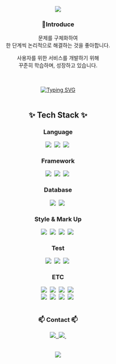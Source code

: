 <div align="center">
  <img src="https://capsule-render.vercel.app/api?type=waving&height=300&color=gradient&text=Welcome%20😊&fontAlignY=40&fontAlign=50" />
  <h3 align="center">📍Introduce </h3>
  <p>문제를 구체화하여 <br/>
    한 단계씩 논리적으로 해결하는 것을 좋아합니다.</p>
  <p>사용자를 위한 서비스를 개발하기 위해<br/>
    꾸준히 학습하며, 성장하고 있습니다.</p>
</div>

<br/>
<br/>

<div align="center">
  <a href="https://git.io/typing-svg"><img src="https://readme-typing-svg.demolab.com?font=Fira+Code&pause=1000&size=30&color=6F9AAF&center=true&random=false&width=435&lines=Full-Stack+Developer" alt="Typing SVG" /></a>
</div>

<br/>

<!--내용 부분-->
<h2 align="center">✨ Tech Stack ✨</h2>

<h3 align="center"> Language </h3>

<div align="center">
  <img src="https://img.shields.io/badge/TypeScript-3178C6?style=flat&logo=TypeScript&logoColor=white" />&nbsp
  <img src="https://img.shields.io/badge/JavaScript-F7DF1E?style=flat&logo=javascript&logoColor=white" />&nbsp
  <img src="https://img.shields.io/badge/Python-3776AB?style=flat&logo=python&logoColor=F7D652" />&nbsp
</div>

<h3 align="center">Framework</h3>

<div align="center">
  <img src="https://img.shields.io/badge/Next-000000?style=flat&logo=nextdotjs&logoColor=white" />&nbsp
  <img src="https://img.shields.io/badge/React-3998B6?style=flat&logo=react&logoColor=white" />&nbsp
  <img src="https://img.shields.io/badge/Express-000000?style=flat&logo=Express&logoColor=white" />&nbsp
</div>

<h3 align="center">Database</h3>

<div align="center">
  <img src="https://img.shields.io/badge/MySQL-4479A1?style=flat&logo=mysql&logoColor=white" />&nbsp
  <img src="https://img.shields.io/badge/MongoDB-47A248?style=flat&logo=mongodb&logoColor=white" />&nbsp
</div>

<h3 align="center">Style & Mark Up</h3>

<div align="center">
  <img src="https://img.shields.io/badge/TailwindCSS-38BDF8?style=flat&logo=Tailwind CSS&logoColor=white" />&nbsp
  <img src="https://img.shields.io/badge/PostCSS-white?style=flat&logo=postcss&logoColor=DD3A0A" />&nbsp
  <img src="https://img.shields.io/badge/CSS3-1572B6?style=flat&logo=CSS3&logoColor=white" />&nbsp
  <img src="https://img.shields.io/badge/HTML5-E34F26?style=flat&logo=html5&logoColor=white" />&nbsp
</div>

<h3 align="center">Test</h3>

<div align="center">
  <img src="https://img.shields.io/badge/Jest-C21325?style=flat&logo=jest&logoColor=white" />&nbsp
  <img src="https://img.shields.io/badge/Testing Library-E33332?style=flat&logo=testinglibrary&logoColor=white" />&nbsp
  <img src="https://img.shields.io/badge/Cypress-69D3A7?style=flat&logo=cypress&logoColor=white" />&nbsp
</div>

<h3 align="center">ETC</h3>

<div align="center">
  <img src="https://img.shields.io/badge/React Query-FF4154?style=flat&logo=reactquery&logoColor=white" />&nbsp
  <img src="https://img.shields.io/badge/SWR-000000?style=flat&logo=SWR&logoColor=white" />&nbsp
  <img src="https://img.shields.io/badge/Context API-000000?style=flat&logo=react&logoColor=white" />&nbsp
  <img src="https://img.shields.io/badge/Recoil-3578E5?style=flat&logo=recoil&logoColor=white" />&nbsp
  <br/>
  <img src="https://img.shields.io/badge/Sanity-F36458?style=flat&logo=sanity&logoColor=white" />&nbsp
  <img src="https://img.shields.io/badge/Vercel-000000?style=flat&logo=vercel&logoColor=white" />&nbsp
  <img src="https://img.shields.io/badge/Netlify-00C7B7?style=flat&logo=netlify&logoColor=white" />&nbsp
  <img src="https://img.shields.io/badge/CloudType-000000?style=flat&logo=&logoColor=white" />&nbsp
</div>

<br/>

<h3 align="center">📫 Contact 📫</h3>
<div align="center">
  <a href="https://simplistic-hippodraco-d28.notion.site/155a4f7f5840806b92b6c7e85716abd7">
    <img src="https://img.shields.io/badge/Portfolio-F7F7F5?style=flat&logo=notion&logoColor=black" />&nbsp
  </a>
  <a href="mailto:mywanpark@gmail.com">
    <img
      src="https://img.shields.io/badge/mywanpark@gmail.com-D14836?style=flat&logo=gmail&logoColor=white"/>&nbsp
  </a>
</div>

<br/>
<br/>

<div align = "center">
  <a href="https://github.com/anuraghazra/github-readme-stats">
    <img align="center" src="https://github-readme-stats.vercel.app/api?username=MyungWanPark&show_icons=true&hide_rank=true" />
  </a>
</div>
